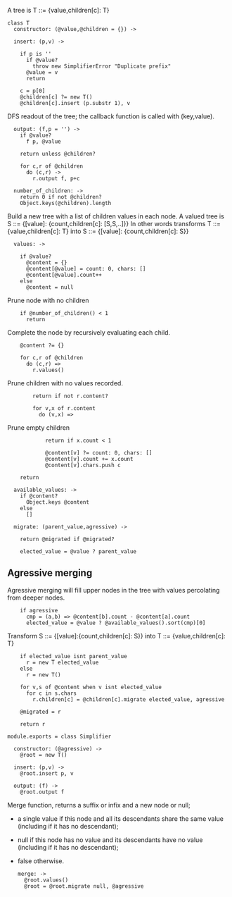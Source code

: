 A tree is T ::= {value,children[c]: T}

    class T
      constructor: (@value,@children = {}) ->

      insert: (p,v) ->

        if p is ''
          if @value?
            throw new SimplifierError "Duplicate prefix"
          @value = v
          return

        c = p[0]
        @children[c] ?= new T()
        @children[c].insert (p.substr 1), v

DFS readout of the tree; the callback function is called with (key,value).

      output: (f,p = '') ->
        if @value?
          f p, @value

        return unless @children?

        for c,r of @children
          do (c,r) ->
            r.output f, p+c

      number_of_children: ->
        return 0 if not @children?
        Object.keys(@children).length

Build a new tree with a list of children values in each node.
A valued tree is S ::= {[value]: {count,children[c]: [S,S,..]}}
In other words transforms T ::= {value,children[c]: T} into S ::= {[value]: {count,children[c]: S}}

      values: ->

        if @value?
          @content = {}
          @content[@value] = count: 0, chars: []
          @content[@value].count++
        else
          @content = null

Prune node with no children

        if @number_of_children() < 1
          return

Complete the node by recursively evaluating each child.

        @content ?= {}

        for c,r of @children
          do (c,r) =>
            r.values()

Prune children with no values recorded.

            return if not r.content?

            for v,x of r.content
              do (v,x) =>

Prune empty children

                return if x.count < 1

                @content[v] ?= count: 0, chars: []
                @content[v].count += x.count
                @content[v].chars.push c

        return

      available_values: ->
        if @content?
          Object.keys @content
        else
          []

      migrate: (parent_value,agressive) ->

        return @migrated if @migrated?

        elected_value = @value ? parent_value

Agressive merging
-----------------

Agressive merging will fill upper nodes in the tree with values percolating from deeper nodes.

        if agressive
          cmp = (a,b) => @content[b].count - @content[a].count
          elected_value = @value ? @available_values().sort(cmp)[0]

Transform S ::= {[value]:{count,children[c]: S}} into T ::= {value,children[c]: T}

        if elected_value isnt parent_value
          r = new T elected_value
        else
          r = new T()

        for v,s of @content when v isnt elected_value
          for c in s.chars
            r.children[c] = @children[c].migrate elected_value, agressive

        @migrated = r

        return r

    module.exports = class Simplifier

      constructor: (@agressive) ->
        @root = new T()

      insert: (p,v) ->
        @root.insert p, v

      output: (f) ->
        @root.output f

Merge function, returns a suffix or infix and a new node or null;
- a single value if this node and all its descendants share the same value (including if it has no descendant);
- null if this node has no value and its descendants have no value (including if it has no descendant);
- false otherwise.

      merge: ->
        @root.values()
        @root = @root.migrate null, @agressive
